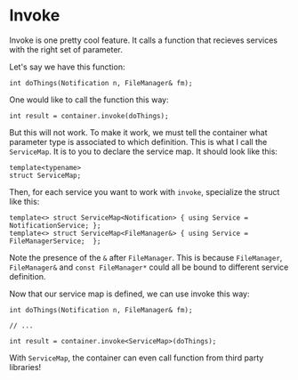 Invoke
======

Invoke is one pretty cool feature. It calls a function that recieves services with the right set of parameter.

Let's say we have this function:

    int doThings(Notification n, FileManager& fm);
    
One would like to call the function this way:

    int result = container.invoke(doThings);
    
But this will not work.
To make it work, we must tell the container what parameter type is associated to which definition. This is what I call the `ServiceMap`. It is to you to declare the service map. It should look like this:

    template<typename>
    struct ServiceMap;
    
Then, for each service you want to work with `invoke`, specialize the struct like this:

    template<> struct ServiceMap<Notification> { using Service = NotificationService; };
    template<> struct ServiceMap<FileManager&> { using Service = FileManagerService;  };

Note the presence of the `&` after `FileManager`. This is because `FileManager`, `FileManager&` and `const FileManager*` could all be bound to different service definition.

Now that our service map is defined, we can use invoke this way:

    int doThings(Notification n, FileManager& fm);
    
    // ...
    
    int result = container.invoke<ServiceMap>(doThings);
    
With `ServiceMap`, the container can even call function from third party libraries!
